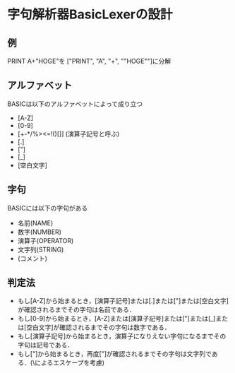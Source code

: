 # 字句解析器BasicLexerの設計

## 例

PRINT A+"HOGE"を
["PRINT", "A", "+", ""HOGE""]に分解

## アルファベット

BASICは以下のアルファベットによって成り立つ
- [A-Z]
- [0-9]
- [+-*/%><=!()[]] (演算子記号と呼ぶ)
- [.]
- ["]
- [_]
- [空白文字]

## 字句

BASICには以下の字句がある
- 名前(NAME)
- 数字(NUMBER)
- 演算子(OPERATOR)
- 文字列(STRING)
- (コメント)

## 判定法

- もし[A-Z]から始まるとき，[演算子記号]または[.]または["]または[空白文字]が確認されるまでその字句は名前である．
- もし[0-9]から始まるとき，[A-Z]または[演算子記号]または["]または[_]または[空白文字]が確認されるまでその字句は数字である．
- もし[演算子記号]から始まるとき，演算子になりえない字句になるまでその字句は記号である．
- もし["]から始まるとき，再度["]が確認されるまでその字句は文字列である．(\によるエスケープを考慮)
